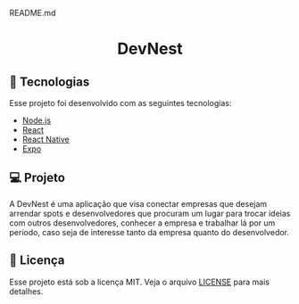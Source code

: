 README.md
<h1 align="center">
    DevNest
</h1>


## :rocket: Tecnologias

Esse projeto foi desenvolvido com as seguintes tecnologias:

- [Node.js](https://nodejs.org/en/)
- [React](https://reactjs.org)
- [React Native](https://facebook.github.io/react-native/)
- [Expo](https://expo.io/)

## 💻 Projeto

A DevNest é uma aplicação que visa conectar empresas que desejam arrendar spots e desenvolvedores que procuram um lugar para trocar ideias com outros desenvolvedores, conhecer a empresa e trabalhar lá por um período, caso seja de interesse tanto da empresa quanto do desenvolvedor.

## :memo: Licença

Esse projeto está sob a licença MIT. Veja o arquivo [LICENSE](LICENSE.md) para mais detalhes.